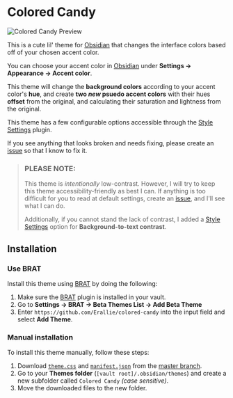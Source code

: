 # Colored Candy
![Colored Candy Preview](Attachments/colored-candy-combined-preview-2.png)

This is a cute lil' theme for [Obsidian](https://obsidian.md/) that changes the interface colors based off of your chosen accent color.

You can choose your accent color in [Obsidian](https://obsidian.md/) under **Settings → Appearance → Accent color**.

This theme will change the **background colors** according to your accent color's **hue**, and create **two *new* psuedo accent colors** with their hues **offset** from the original, and calculating their saturation and lightness from the original.

This theme has a few configurable options accessible through the [Style Settings](https://obsidian.md/plugins?id=obsidian-style-settings) plugin.

If you see anything that looks broken and needs fixing, please create an [issue](https://github.com/Erallie/colored-candy/issues) so that I know to fix it.

> ### **PLEASE NOTE:**
> This theme is *intentionally* low-contrast. However, I will try to keep this theme accessibility-friendly as best I can. If anything is too difficult for you to read at default settings, create an [issue](https://github.com/Erallie/colored-candy/issues), and I'll see what I can do.
> 
> Additionally, if you cannot stand the lack of contrast, I added a [Style Settings](https://obsidian.md/plugins?id=obsidian-style-settings) option for **Background-to-text contrast**.
## Installation
### Use BRAT
Install this theme using [BRAT](https://obsidian.md/plugins?id=obsidian42-brat) by doing the following:
1. Make sure the [BRAT](https://obsidian.md/plugins?id=obsidian42-brat) plugin is installed in your vault.
2. Go to **Settings → BRAT → Beta Themes List → Add Beta Theme**
3. Enter `https://github.com/Erallie/colored-candy` into the input field and select **Add Theme**.
### Manual installation
To install this theme manually, follow these steps:
1. Download [`theme.css`](https://github.com/Erallie/colored-candy/blob/master/theme.css) and [`manifest.json`](https://github.com/Erallie/colored-candy/blob/master/manifest.json) from the [master branch](https://github.com/Erallie/colored-candy/tree/master).
2. Go to your **Themes folder** (`[vault root]/.obsidian/themes`) and create a new subfolder called `Colored Candy` *(case sensitive)*.
3. Move the downloaded files to the new folder.